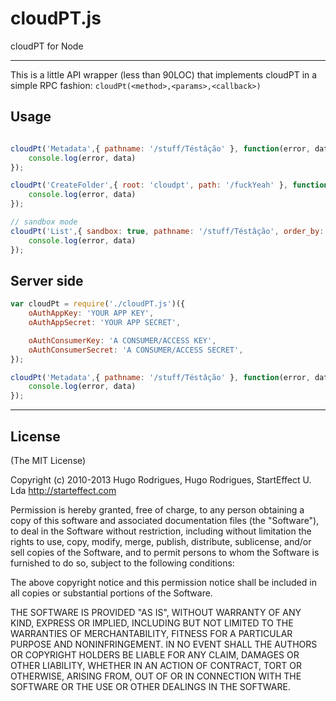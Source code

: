 cloudPT.js
==========

cloudPT for Node

---

This is a little API wrapper (less than 90LOC) that implements cloudPT in a simple RPC fashion: `cloudPt(<method>,<params>,<callback>)`



## Usage

```js

cloudPt('Metadata',{ pathname: '/stuff/Téstâção' }, function(error, data){
	console.log(error, data)
});

cloudPt('CreateFolder',{ root: 'cloudpt', path: '/fuckYeah' }, function(error, data){
    console.log(error, data)
});

// sandbox mode
cloudPt('List',{ sandbox: true, pathname: '/stuff/Téstâção', order_by: 'mtime' }, function(error, data){
    console.log(error, data)
});

```



## Server side

```js
var cloudPt = require('./cloudPT.js')({
	oAuthAppKey: 'YOUR APP KEY',
	oAuthAppSecret: 'YOUR APP SECRET',

	oAuthConsumerKey: 'A CONSUMER/ACCESS KEY',
	oAuthConsumerSecret: 'A CONSUMER/ACCESS SECRET',
});

cloudPt('Metadata',{ pathname: '/stuff/Téstâção' }, function(error, data){
    console.log(error, data)
});
```






---
## License 

(The MIT License)

Copyright (c) 2010-2013 Hugo Rodrigues, Hugo Rodrigues, StartEffect U. Lda
http://starteffect.com

Permission is hereby granted, free of charge, to any person obtaining a copy
of this software and associated documentation files (the "Software"), to deal
in the Software without restriction, including without limitation the rights
to use, copy, modify, merge, publish, distribute, sublicense, and/or sell
copies of the Software, and to permit persons to whom the Software is
furnished to do so, subject to the following conditions:

The above copyright notice and this permission notice shall be included in
all copies or substantial portions of the Software.

THE SOFTWARE IS PROVIDED "AS IS", WITHOUT WARRANTY OF ANY KIND, EXPRESS OR
IMPLIED, INCLUDING BUT NOT LIMITED TO THE WARRANTIES OF MERCHANTABILITY,
FITNESS FOR A PARTICULAR PURPOSE AND NONINFRINGEMENT. IN NO EVENT SHALL THE
AUTHORS OR COPYRIGHT HOLDERS BE LIABLE FOR ANY CLAIM, DAMAGES OR OTHER
LIABILITY, WHETHER IN AN ACTION OF CONTRACT, TORT OR OTHERWISE, ARISING FROM,
OUT OF OR IN CONNECTION WITH THE SOFTWARE OR THE USE OR OTHER DEALINGS IN
THE SOFTWARE.
